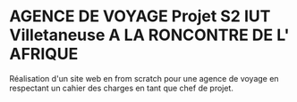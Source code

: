 # AGENCE DE VOYAGE  Projet S2 IUT Villetaneuse A LA RONCONTRE DE L' AFRIQUE
Réalisation d'un site web en from scratch pour une agence de voyage en respectant un cahier des charges en tant que chef de projet.
